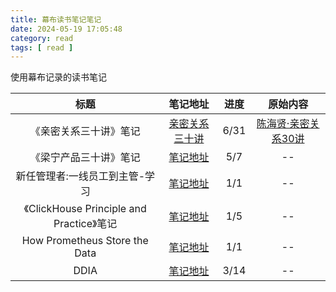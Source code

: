 ```yaml
---
title: 幕布读书笔记笔记
date: 2024-05-19 17:05:48
category: read
tags: [ read ]
---
```


使用幕布记录的读书笔记

<!-- more -->

|                  标题                   |                   笔记地址                    |  进度  |         原始内容          |
|:-------------------------------------:|:-----------------------------------------:|:----:|:---------------------:|
|              《亲密关系三十讲》笔记              |              [亲密关系三十讲][亲密关系]              | 6/31 | [陈海贤·亲密关系30讲][亲密关系原始] |
|              《梁宁产品三十讲》笔记              |              [笔记地址][梁宁产品三十讲]              | 5/7  |          --           |
|           新任管理者:一线员工到主管-学习            |         [笔记地址][新任管理者:一线员工到主管-学习]          | 1/1  |          --           |
| 《ClickHouse Principle and Practice》笔记 | [笔记地址][ClickHouse Principle and Practice] | 1/5  |          --           |  
|     How Prometheus Store the Data     |   [笔记地址][How Prometheus Store the Data]   | 1/1  |          --           |
|                 DDIA                  |               [笔记地址][DDIA]                | 3/14 |          --           |

[亲密关系原始]: https://m.igetget.com/share/course/pay/detail?id=wpAkQqxR0EoV7OQsBGVgnMzdLBlmar

[亲密关系]: https://www.mubu.com/doc/5kP0RnKbg0Y

[新任管理者:一线员工到主管-学习]: https://www.mubu.com/doc/35VA5tn9CEY

[梁宁产品三十讲]: https://www.mubu.com/doc/47GoX0foLEY

[ClickHouse Principle and Practice]: https://www.mubu.com/doc/4OYBZWqMQ8Y

[How Prometheus Store the Data]: https://www.mubu.com/doc/2CsWtcrN4Is

[DDIA]: https://www.mubu.com/doc/3irolRwGW9c